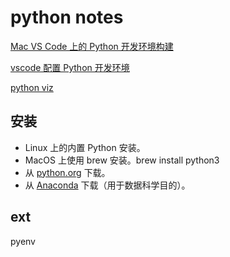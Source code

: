 # python notes

[Mac VS Code 上的 Python 开发环境构建](https://www.codenong.com/cd4e574d0f237c4e1356/)

[vscode 配置 Python 开发环境](https://www.mzh.ren/vscode-python-env-setup.html)

[python viz](https://pythonviz.com/category/basic/)

## 安装

- Linux 上的内置 Python 安装。
- MacOS 上使用 brew 安装。brew install python3
- 从 [python.org](https://www.python.org/downloads/) 下载。
- 从 [Anaconda](https://www.anaconda.com/download/) 下载（用于数据科学目的）。

## ext

pyenv
